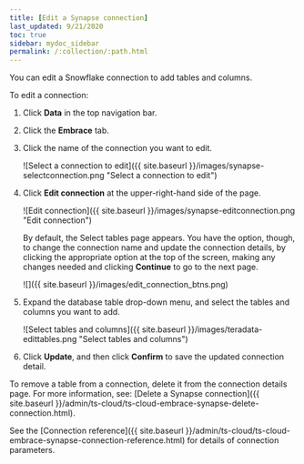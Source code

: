 ```yaml
---
title: [Edit a Synapse connection]
last_updated: 9/21/2020
toc: true
sidebar: mydoc_sidebar
permalink: /:collection/:path.html
---
```


You can edit a Snowflake connection to add tables and columns.

To edit a connection:

1. Click **Data** in the top navigation bar.

2. Click the **Embrace** tab.

3. Click the name of the connection you want to edit.

   ![Select a connection to edit]({{ site.baseurl }}/images/synapse-selectconnection.png "Select a connection to edit")

4. Click **Edit connection** at the upper-right-hand side of the page.

   ![Edit connection]({{ site.baseurl }}/images/synapse-editconnection.png "Edit connection")

   By default, the Select tables page appears. You have the option, though, to change the connection name and update the connection details, by clicking the appropriate option at the top of the screen, making any changes needed and clicking **Continue** to go to the next page.

   ![]({{ site.baseurl }}/images/edit_connection_btns.png)

5. Expand the database table drop-down menu, and select the tables and columns you want to add.

   ![Select tables and columns]({{ site.baseurl }}/images/teradata-edittables.png "Select tables and columns")
   <!--![]({{ site.baseurl }}/images/connection-update.png "Edit connection dialog box") -->

6. Click **Update**, and then click **Confirm** to save the updated connection detail.

To remove a table from a connection, delete it from the connection details page. For more information, see: [Delete a Synapse connection]({{ site.baseurl }}/admin/ts-cloud/ts-cloud-embrace-synapse-delete-connection.html).

See the [Connection reference]({{ site.baseurl }}/admin/ts-cloud/ts-cloud-embrace-synapse-connection-reference.html) for details of connection parameters.
